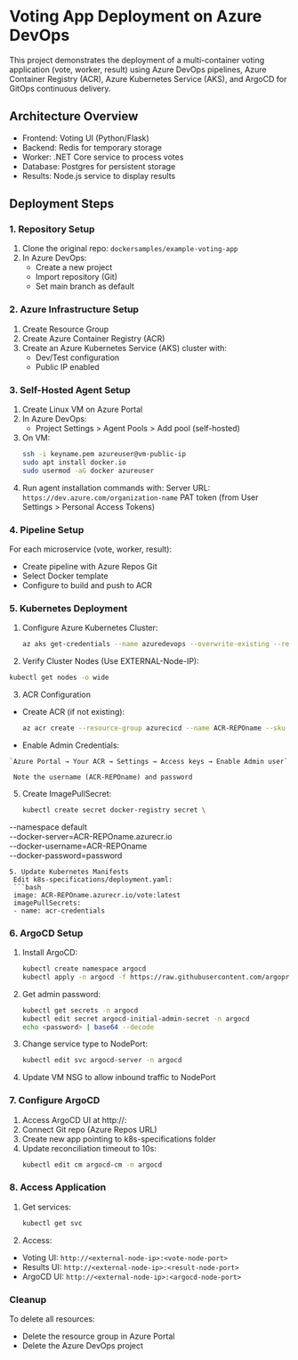 
# Voting App Deployment on Azure DevOps

This project demonstrates the deployment of a multi-container voting application (vote, worker, result) using Azure DevOps pipelines, Azure Container Registry (ACR), Azure Kubernetes Service (AKS), and ArgoCD for GitOps continuous delivery.

## Architecture Overview

- Frontend: Voting UI (Python/Flask)
- Backend: Redis for temporary storage
- Worker: .NET Core service to process votes
- Database: Postgres for persistent storage
- Results: Node.js service to display results

## Deployment Steps

### 1. Repository Setup

1. Clone the original repo: `dockersamples/example-voting-app`
2. In Azure DevOps:
   - Create a new project
   - Import repository (Git)
   - Set main branch as default

### 2. Azure Infrastructure Setup

1. Create Resource Group
2. Create Azure Container Registry (ACR)
3. Create an Azure Kubernetes Service (AKS) cluster with:
   - Dev/Test configuration
   - Public IP enabled

### 3. Self-Hosted Agent Setup

1. Create Linux VM on Azure Portal
2. In Azure DevOps:
   - Project Settings > Agent Pools > Add pool (self-hosted)
3. On VM:
   ```bash
   ssh -i keyname.pem azureuser@vm-public-ip
   sudo apt install docker.io
   sudo usermod -aG docker azureuser
   ```
4. Run agent installation commands with:
   Server URL: `https://dev.azure.com/organization-name`
   PAT token (from User Settings > Personal Access Tokens)

### 4. Pipeline Setup

For each microservice (vote, worker, result):
  - Create pipeline with Azure Repos Git
  - Select Docker template
  - Configure to build and push to ACR

### 5. Kubernetes Deployment

1. Configure Azure Kubernetes Cluster:
   ```bash
   az aks get-credentials --name azuredevops --overwrite-existing --resource-group azurecicd
   ```
2.   Verify Cluster Nodes (Use EXTERNAL-Node-IP):
   ```bash
   kubectl get nodes -o wide
   ```
3. ACR Configuration
  - Create ACR (if not existing):
    ```bash
    az acr create --resource-group azurecicd --name ACR-REPOname --sku Basic
    ```
   - Enable Admin Credentials:
     
    `Azure Portal → Your ACR → Settings → Access keys → Enable Admin user`
    
     Note the username (ACR-REPOname) and password
  
5. Create ImagePullSecret:
   ```bash
   kubectl create secret docker-registry secret \
  --namespace default \
  --docker-server=ACR-REPOname.azurecr.io \
  --docker-username=ACR-REPOname \
  --docker-password=password
  ```
5. Update Kubernetes Manifests
   Edit k8s-specifications/deployment.yaml:
   ```bash
   image: ACR-REPOname.azurecr.io/vote:latest
   imagePullSecrets:
   - name: acr-credentials
   ```

### 6. ArgoCD Setup

1. Install ArgoCD:
   ```bash
   kubectl create namespace argocd
   kubectl apply -n argocd -f https://raw.githubusercontent.com/argoproj/argo-cd/stable/manifests/install.yaml
   ```
2. Get admin password:
   ```bash
   kubectl get secrets -n argocd 
   kubectl edit secret argocd-initial-admin-secret -n argocd
   echo <password> | base64 --decode
   ```
3. Change service type to NodePort:
   ```bash
   kubectl edit svc argocd-server -n argocd
   ```
4. Update VM NSG to allow inbound traffic to NodePort

### 7. Configure ArgoCD

1. Access ArgoCD UI at http://<node-ip>:<node-port>
2. Connect Git repo (Azure Repos URL)
3. Create new app pointing to k8s-specifications folder
4. Update reconciliation timeout to 10s:
   ```bash
   kubectl edit cm argocd-cm -n argocd
   ```

### 8. Access Application

1. Get services:
   ```bash
   kubectl get svc
   ```
2. Access:
  - Voting UI: `http://<external-node-ip>:<vote-node-port>`
  - Results UI: `http://<external-node-ip>:<result-node-port>`
  - ArgoCD UI: `http://<external-node-ip>:<argocd-node-port>`

### Cleanup

To delete all resources:
- Delete the resource group in Azure Portal
- Delete the Azure DevOps project
